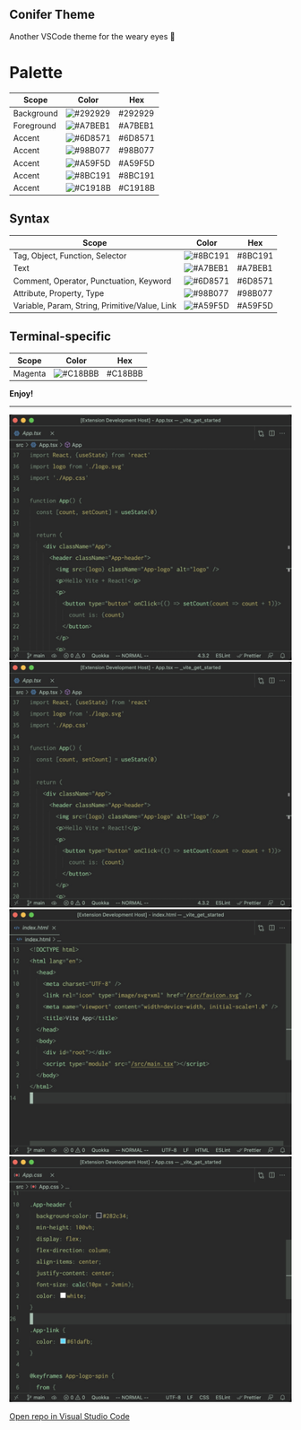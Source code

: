 ## Conifer Theme

Another VSCode theme for the weary eyes 👀

# Palette

| Scope | Color | Hex |
| ----- | ----- | --- |
| Background | ![#292929](https://via.placeholder.com/35/292929/?text=+) | #292929 | 
| Foreground | ![#A7BEB1](https://via.placeholder.com/35/A7BEB1/?text=+) | #A7BEB1 | 
| Accent | ![#6D8571](https://via.placeholder.com/35/6D8571/?text=+) | #6D8571 | 
| Accent | ![#98B077](https://via.placeholder.com/35/98B077/?text=+) | #98B077 | 
| Accent | ![#A59F5D](https://via.placeholder.com/35/A59F5D/?text=+) | #A59F5D | 
| Accent | ![#8BC191](https://via.placeholder.com/35/8BC191/?text=+) | #8BC191 | 
| Accent | ![#C1918B](https://via.placeholder.com/35/C1918B/?text=+) | #C1918B | 

## Syntax

| Scope | Color | Hex |
| ----- | ----- | --- |
| Tag, Object, Function, Selector | ![#8BC191](https://via.placeholder.com/35/8BC191/?text=+) | #8BC191 | 
| Text | ![#A7BEB1](https://via.placeholder.com/35/A7BEB1/?text=+) | #A7BEB1 | 
| Comment, Operator, Punctuation, Keyword | ![#6D8571](https://via.placeholder.com/35/6D8571/?text=+) | #6D8571 | 
| Attribute, Property, Type | ![#98B077](https://via.placeholder.com/35/98B077/?text=+) | #98B077 | 
| Variable, Param, String, Primitive/Value, Link | ![#A59F5D](https://via.placeholder.com/35/A59F5D/?text=+) | #A59F5D | 

## Terminal-specific

| Scope | Color | Hex |
| ----- | ----- | --- |
| Magenta | ![#C18BBB](https://via.placeholder.com/35/C18BBB/?text=+) | #C18BBB | 

**Enjoy!**

---

![tsx](images/tsx.jpg)
![js](images/tsx.jpg)
![html](images/html.jpg)
![css](images/css.jpg)

[Open repo in Visual Studio Code](https://open.vscode.dev/imalbert/conifer-vscode-theme)
